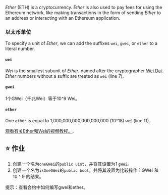 _Ether_ (ETH) is a cryptocurrency. _Ether_ is also used to pay fees for using the Ethereum network, like making transactions in the form of sending _Ether_ to an address or interacting with an Ethereum application.

### 以太币单位

To specify a unit of _Ether_, we can add the suffixes `wei`, `gwei`, or `ether` to a literal number.

#### `wei`

_Wei_ is the smallest subunit of _Ether_, named after the cryptographer [Wei Dai](https://en.wikipedia.org/wiki/Wei_Dai). _Ether_ numbers without a suffix are treated as `wei` (line 7).

#### `gwei`

1个GWei（千兆Wei）等于10^9 Wei。

#### `ether`

One `ether` is equal to 1,000,000,000,000,000,000 (10^18) `wei` (line 11).

<a href="https://www.youtube.com/watch?v=ybPQsjssyNw" target="_blank">观看有关Ether和Wei的视频教程。</a>.

## ⭐️ 作业

1. 创建一个名为`oneGWei`的`public uint`，并将其设置为1 `gWei`。
2. 创建一个名为`isOneGWei`的`public bool`，并将其设置为比较操作 1 GWei 和 10 ^ 9 的结果。

提示：查看合约中如何编写gwei和ether。
